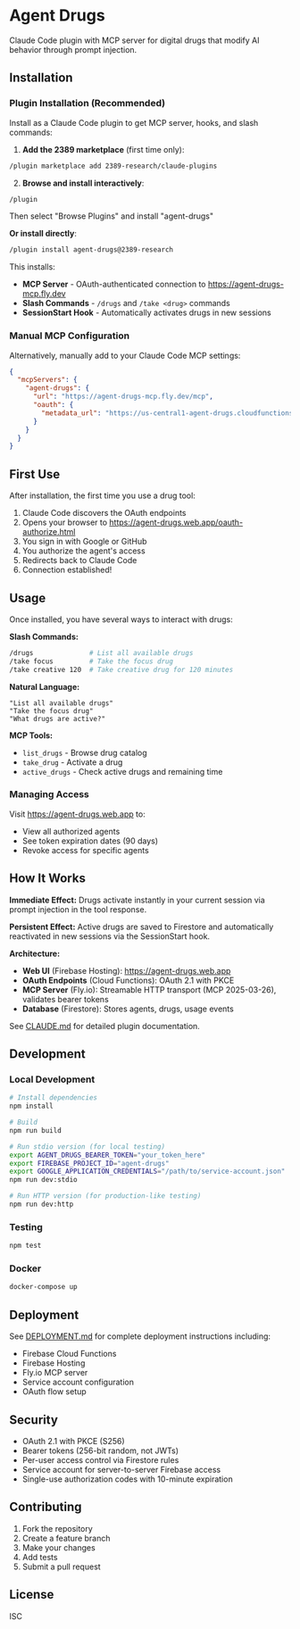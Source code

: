 # Agent Drugs

Claude Code plugin with MCP server for digital drugs that modify AI behavior through prompt injection.

## Installation

### Plugin Installation (Recommended)

Install as a Claude Code plugin to get MCP server, hooks, and slash commands:

1. **Add the 2389 marketplace** (first time only):
```bash
/plugin marketplace add 2389-research/claude-plugins
```

2. **Browse and install interactively**:
```bash
/plugin
```
Then select "Browse Plugins" and install "agent-drugs"

**Or install directly**:
```bash
/plugin install agent-drugs@2389-research
```

This installs:
- **MCP Server** - OAuth-authenticated connection to https://agent-drugs-mcp.fly.dev
- **Slash Commands** - `/drugs` and `/take <drug>` commands
- **SessionStart Hook** - Automatically activates drugs in new sessions

### Manual MCP Configuration

Alternatively, manually add to your Claude Code MCP settings:

```json
{
  "mcpServers": {
    "agent-drugs": {
      "url": "https://agent-drugs-mcp.fly.dev/mcp",
      "oauth": {
        "metadata_url": "https://us-central1-agent-drugs.cloudfunctions.net/oauthMetadata"
      }
    }
  }
}
```

## First Use

After installation, the first time you use a drug tool:
1. Claude Code discovers the OAuth endpoints
2. Opens your browser to https://agent-drugs.web.app/oauth-authorize.html
3. You sign in with Google or GitHub
4. You authorize the agent's access
5. Redirects back to Claude Code
6. Connection established!

## Usage

Once installed, you have several ways to interact with drugs:

**Slash Commands:**
```bash
/drugs              # List all available drugs
/take focus         # Take the focus drug
/take creative 120  # Take creative drug for 120 minutes
```

**Natural Language:**
```
"List all available drugs"
"Take the focus drug"
"What drugs are active?"
```

**MCP Tools:**
- `list_drugs` - Browse drug catalog
- `take_drug` - Activate a drug
- `active_drugs` - Check active drugs and remaining time

### Managing Access

Visit https://agent-drugs.web.app to:
- View all authorized agents
- See token expiration dates (90 days)
- Revoke access for specific agents

## How It Works

**Immediate Effect:** Drugs activate instantly in your current session via prompt injection in the tool response.

**Persistent Effect:** Active drugs are saved to Firestore and automatically reactivated in new sessions via the SessionStart hook.

**Architecture:**
- **Web UI** (Firebase Hosting): https://agent-drugs.web.app
- **OAuth Endpoints** (Cloud Functions): OAuth 2.1 with PKCE
- **MCP Server** (Fly.io): Streamable HTTP transport (MCP 2025-03-26), validates bearer tokens
- **Database** (Firestore): Stores agents, drugs, usage events

See [CLAUDE.md](CLAUDE.md) for detailed plugin documentation.

## Development

### Local Development

```bash
# Install dependencies
npm install

# Build
npm run build

# Run stdio version (for local testing)
export AGENT_DRUGS_BEARER_TOKEN="your_token_here"
export FIREBASE_PROJECT_ID="agent-drugs"
export GOOGLE_APPLICATION_CREDENTIALS="/path/to/service-account.json"
npm run dev:stdio

# Run HTTP version (for production-like testing)
npm run dev:http
```

### Testing

```bash
npm test
```

### Docker

```bash
docker-compose up
```

## Deployment

See [DEPLOYMENT.md](docs/DEPLOYMENT.md) for complete deployment instructions including:

- Firebase Cloud Functions
- Firebase Hosting
- Fly.io MCP server
- Service account configuration
- OAuth flow setup

## Security

- OAuth 2.1 with PKCE (S256)
- Bearer tokens (256-bit random, not JWTs)
- Per-user access control via Firestore rules
- Service account for server-to-server Firebase access
- Single-use authorization codes with 10-minute expiration

## Contributing

1. Fork the repository
2. Create a feature branch
3. Make your changes
4. Add tests
5. Submit a pull request

## License

ISC
